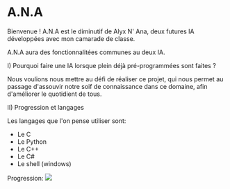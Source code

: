 # A.N.A

Bienvenue !
A.N.A est le diminutif de Alyx N' Ana, deux futures IA développées avec mon camarade de classe.

A.N.A aura des fonctionnalitées communes au deux IA.

I) Pourquoi faire une IA lorsque plein déjà pré-programmées sont faites ?

Nous voulions nous mettre au défi de réaliser ce projet, qui nous permet au passage d'assouvir notre soif de connaissance dans ce domaine, afin d'améliorer le quotidient de tous.

II) Progression et langages

Les langages que l'on pense utiliser sont:
  - Le C
  - Le Python
  - Le C++
  - Le C#
  - Le shell (windows)
  
Progression: ![](http://progressed.io/bar/0)

